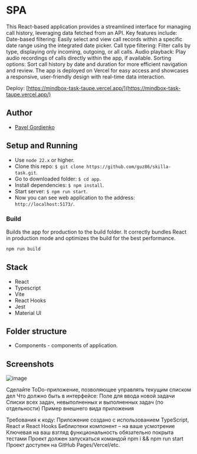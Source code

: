 # SPA

This React-based application provides a streamlined interface for managing call history, leveraging data fetched from an API. Key features include:
Date-based filtering: Easily select and view call records within a specific date range using the integrated date picker.
Call type filtering: Filter calls by type, displaying only incoming, outgoing, or all calls.
Audio playback: Play audio recordings of calls directly within the app, if available.
Sorting options: Sort call history by date and duration for more efficient navigation and review.
The app is deployed on Vercel for easy access and showcases a responsive, user-friendly design with real-time data interaction.
 
Deploy: [https://mindbox-task-taupe.vercel.app/](https://mindbox-task-taupe.vercel.app/)

## Author

- [Pavel Gordienko](https://github.com/guz86)

## Setup and Running

- Use `node 22.x` or higher.
- Clone this repo: `$ git clone https://github.com/guz86/skilla-task.git`.
- Go to downloaded folder: `$ cd app`.
- Install dependencies: `$ npm install`.
- Start server: `$ npm run start`.
- Now you can see web application to the address: `http://localhost:5173/`.

### Build

Builds the app for production to the build folder. It correctly bundles React in production mode and optimizes the build for the best performance.

```bash
npm run build
```

## Stack
- React
- Typescript
- Vite
- React Hooks
- Jest
- Material UI
 

## Folder structure

- Components - components of application. 

## Screenshots
![image](https://github.com/user-attachments/assets/7f27406d-9d90-483a-a129-9585b8ec0cbf)

Сделайте ToDo-приложение, позволяющее управлять текущим списком дел
Что должно быть в интерфейсе:
Поле для ввода новой задачи
Списки всех задач, невыполненных и выполненных задач (по отдельности)
Пример внешнего вида приложения
 
Требования к коду:
Приложение создано с использованием TypeScript, React и React Hooks
Библиотеки компонент – на ваше усмотрение
Ключевая на ваш взгляд функциональность обязательно покрыта тестами
Проект должен запускаться командой npm i && npm run start
Проект доступен на GitHub Pages/Vercel/etc.
 



